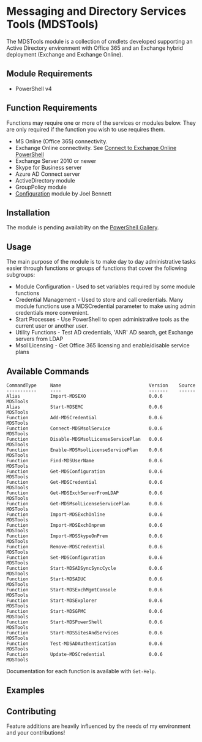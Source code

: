 # Messaging and Directory Services Tools (MDSTools)  
The MDSTools module is a collection of cmdlets developed supporting an Active Directory environment with Office 365 and an Exchange hybrid deployment (Exchange and Exchange Online).  

## Module Requirements
* PowerShell v4

## Function Requirements
Functions may require one or more of the services or modules below. They are only required if the function you wish to use requires them. 
* MS Online (Office 365) connectivity.
* Exchange Online connectivity.  See [Connect to Exchange Online PowerShell](https://technet.microsoft.com/en-us/library/jj984289(v=exchg.160).aspx)
* Exchange Server 2010 or newer
* Skype for Business server
* Azure AD Connect server
* ActiveDirectory module
* GroupPolicy module
* [Configuration](https://www.powershellgallery.com/packages/Configuration) module by Joel Bennett

## Installation
The module is pending availablity on the [PowerShell Gallery](https://www.powershellgallery.com).

## Usage
The main purpose of the module is to make day to day administrative tasks easier through functions or groups of functions that cover the following subgroups:

* Module Configuration - Used to set variables required by some module functions
* Credential Management - Used to store and call credentials.  Many module functions use a MDSCredential parameter to make using admin credentials more convenient.
* Start Processes - Use PowerShell to open administrative tools as the current user or another user.
* Utility Functions - Test AD credentials, 'ANR' AD search, get Exchange servers from LDAP
* Msol Licensing - Get Office 365 licensing and enable/disable service plans

## Available Commands  

    CommandType     Name                                Version    Source
    -----------     ----                                -------    ------
    Alias           Import-MDSEXO                       0.0.6      MDSTools
    Alias           Start-MDSEMC                        0.0.6      MDSTools
    Function        Add-MDSCredential                   0.0.6      MDSTools
    Function        Connect-MDSMsolService              0.0.6      MDSTools
    Function        Disable-MDSMsolLicenseServicePlan   0.0.6      MDSTools
    Function        Enable-MDSMsolLicenseServicePlan    0.0.6      MDSTools
    Function        Find-MDSUserName                    0.0.6      MDSTools
    Function        Get-MDSConfiguration                0.0.6      MDSTools
    Function        Get-MDSCredential                   0.0.6      MDSTools
    Function        Get-MDSExchServerFromLDAP           0.0.6      MDSTools
    Function        Get-MDSMsolLicenseServicePlan       0.0.6      MDSTools
    Function        Import-MDSExchOnline                0.0.6      MDSTools
    Function        Import-MDSExchOnprem                0.0.6      MDSTools
    Function        Import-MDSSkypeOnPrem               0.0.6      MDSTools
    Function        Remove-MDSCredential                0.0.6      MDSTools
    Function        Set-MDSConfiguration                0.0.6      MDSTools
    Function        Start-MDSADSyncSyncCycle            0.0.6      MDSTools
    Function        Start-MDSADUC                       0.0.6      MDSTools
    Function        Start-MDSExchMgmtConsole            0.0.6      MDSTools
    Function        Start-MDSExplorer                   0.0.6      MDSTools
    Function        Start-MDSGPMC                       0.0.6      MDSTools
    Function        Start-MDSPowerShell                 0.0.6      MDSTools
    Function        Start-MDSSitesAndServices           0.0.6      MDSTools
    Function        Test-MDSADAuthentication            0.0.6      MDSTools
    Function        Update-MDSCredential                0.0.6      MDSTools

Documentation for each function is available with `Get-Help`.

## Examples



## Contributing
Feature additions are heavily influenced by the needs of my environment and your contributions!
